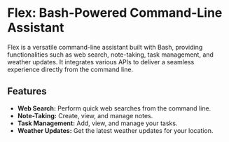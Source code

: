 # Flex: Bash-Powered Command-Line Assistant

Flex is a versatile command-line assistant built with Bash, providing functionalities such as web search, note-taking, task management, and weather updates. It integrates various APIs to deliver a seamless experience directly from the command line.

## Features

- **Web Search:** Perform quick web searches from the command line.
- **Note-Taking:** Create, view, and manage notes.
- **Task Management:** Add, view, and manage your tasks.
- **Weather Updates:** Get the latest weather updates for your location.
